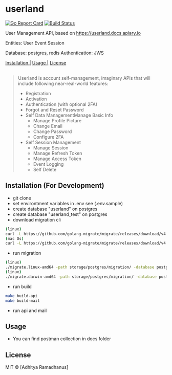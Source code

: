# userland

[![Go Report Card](https://goreportcard.com/badge/github.com/AdhityaRamadhanus/userland)](https://goreportcard.com/report/github.com/AdhityaRamadhanus/userland)  [![Build Status](https://travis-ci.org/AdhityaRamadhanus/userland.svg?branch=master)](https://travis-ci.org/AdhityaRamadhanus/userland)

User Management API, based on https://userland.docs.apiary.io

Entities:
User
Event
Session

Database: postgres, redis
Authentication: JWS
<p>
  <a href="#installation-for-development">Installation |</a>
  <a href="#Usage">Usage |</a>
  <a href="#licenses">License</a>
  <br><br>
  <blockquote>
	Userland is account self-management, imaginary APIs that will include following near-real-world features:
    <ul>
        <li> Registration </li>
        <li> Activation </li>
        <li> Authentication (with optional 2FA) </li>
        <li> Forgot and Reset Password </li>
        <li> Self Data ManagementManage Basic Info 
            <ul>
                <li> Manage Profile Picture </li>
                <li> Change Email </li>
                <li> Change Password </li>
                <li> Configure 2FA </li>
            </ul>
        </li>
        <li> Self Session Management
            <ul>
                <li> Manage Session </li>
                <li> Manage Refresh Token </li>
                <li> Manage Access Token </li>
                <li> Event Logging </li>
                <li> Self Delete </li>
            </ul>
        </li>
    </ul>

  </blockquote>
</p>

Installation (For Development)
-----------
* git clone
* set environtment variables in .env see (.env.sample)
* create database "userland" on postgres
* create database "userland_test" on postgres
* download migration cli
``` bash
(linux)
curl -L https://github.com/golang-migrate/migrate/releases/download/v4.1.0/migrate.linux-amd64.tar.gz | tar xvz
(mac Os)
curl -L https://github.com/golang-migrate/migrate/releases/download/v4.1.0/migrate.darwin-amd64.tar.gz | tar xvz
```
* run migration
``` bash
(linux)
./migrate.linux-amd64 -path storage/postgres/migration/ -database postgres://[user]:[pass]@localhost:5432?sslmode=disable up 2
(linux)
./migrate.darwin-amd64 -path storage/postgres/migration/ -database postgres://[user]:[pass]@localhost:5432?sslmode=disable up 2
```
* run build
```bash
make build-api
make build-mail
```
* run api and mail

Usage
-----
* You can find postman collection in docs folder

License
----

MIT © [Adhitya Ramadhanus]
